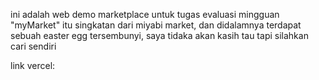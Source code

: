 ini adalah web demo marketplace untuk tugas evaluasi mingguan "myMarket" itu singkatan dari miyabi market, dan didalamnya terdapat sebuah easter egg tersembunyi, saya tidaka akan kasih tau tapi silahkan cari sendiri


link vercel:
